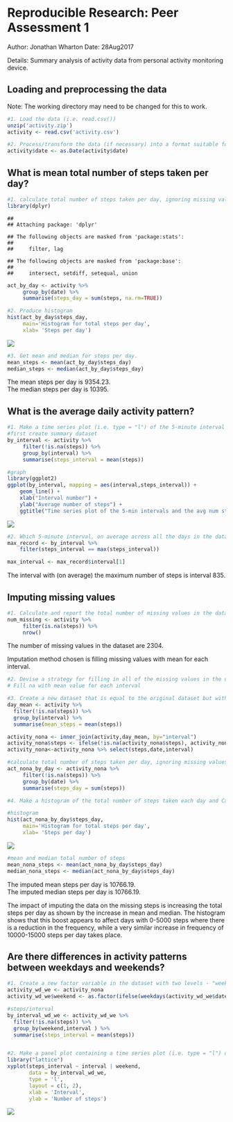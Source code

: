 # Reproducible Research: Peer Assessment 1

Author: Jonathan Wharton
Date: 28Aug2017

Details: Summary analysis of activity data from personal activity monitoring device.

## Loading and preprocessing the data

Note: The working directory may need to be changed for this to work.


```r
#1. Load the data (i.e. read.csv())
unzip('activity.zip')
activity <- read.csv('activity.csv')

#2. Process/transform the data (if necessary) into a format suitable for your analysis
activity$date <- as.Date(activity$date)
```

## What is mean total number of steps taken per day?  


```r
#1. calculate total number of steps taken per day, ignoring missing values
library(dplyr)
```

```
## 
## Attaching package: 'dplyr'
```

```
## The following objects are masked from 'package:stats':
## 
##     filter, lag
```

```
## The following objects are masked from 'package:base':
## 
##     intersect, setdiff, setequal, union
```

```r
act_by_day <- activity %>% 
     group_by(date) %>%
     summarise(steps_day = sum(steps, na.rm=TRUE))

#2. Produce histogram
hist(act_by_day$steps_day,
     main='Histogram for total steps per day',
     xlab= 'Steps per day')
```

![](PA1_template_files/figure-html/MeanSteps-1.png)<!-- -->

```r
#3. Get mean and median for steps per day.
mean_steps <- mean(act_by_day$steps_day)
median_steps <- median(act_by_day$steps_day)
```
The mean steps per day is 9354.23.  
The median steps per day is 10395.  

## What is the average daily activity pattern?

```r
#1. Make a time series plot (i.e. type = "l") of the 5-minute interval (x-axis) and the average number of steps taken, averaged across all days (y-axis)
#first create summary dataset
by_interval <- activity %>% 
     filter(!is.na(steps)) %>%
     group_by(interval) %>%
     summarise(steps_interval = mean(steps))

#graph
library(ggplot2)
ggplot(by_interval, mapping = aes(interval,steps_interval)) + 
    geom_line() +
    xlab("Interval number") +
    ylab("Average number of steps") +
    ggtitle("Time series plot of the 5-min intervals and the avg num steps", subtitle = NULL)
```

![](PA1_template_files/figure-html/DailySteps-1.png)<!-- -->


```r
#2. Which 5-minute interval, on average across all the days in the dataset, contains the maximum number of steps?
max_record <- by_interval %>%
    filter(steps_interval == max(steps_interval))

max_interval <- max_record$interval[1]
```
The interval with (on average) the maximum number of steps is interval 835.  

## Imputing missing values

```r
#1. Calculate and report the total number of missing values in the dataset (i.e. the total number of rows with NAs)
num_missing <- activity %>%
     filter(is.na(steps)) %>%
     nrow()
```
The number of missing values in the dataset are 2304. 

Imputation method chosen is filling missing values with mean for each interval.

```r
#2. Devise a strategy for filling in all of the missing values in the dataset. The strategy does not need to be sophisticated. For example, you could use the mean/median for that day, or the mean for that 5-minute interval, etc.
# Fill na with mean value for each interval

#3. Create a new dataset that is equal to the original dataset but with the missing data filled in.
day_mean <- activity %>%
  filter(!is.na(steps)) %>%
  group_by(interval) %>%
  summarise(mean_steps = mean(steps))

activity_nona <- inner_join(activity,day_mean, by="interval") 
activity_nona$steps <- ifelse(!is.na(activity_nona$steps), activity_nona$steps,activity_nona$mean_steps)
activity_nona<-activity_nona %>% select(steps,date,interval)

#calculate total number of steps taken per day, ignoring missing values
act_nona_by_day <- activity_nona %>% 
     filter(!is.na(steps)) %>%
     group_by(date) %>%
     summarise(steps_day = sum(steps))

#4. Make a histogram of the total number of steps taken each day and Calculate and report the mean and median total number of steps taken per day. Do these values differ from the estimates from the first part of the assignment? What is the impact of imputing missing data on the estimates of the total daily number of steps?

#histogram
hist(act_nona_by_day$steps_day,
     main='Histogram for total steps per day',
     xlab= 'Steps per day')
```

![](PA1_template_files/figure-html/Imputation-1.png)<!-- -->

```r
#mean and median total number of steps
mean_nona_steps <- mean(act_nona_by_day$steps_day)
median_nona_steps <- median(act_nona_by_day$steps_day)
```
The imputed mean steps per day is 10766.19.  
The imputed median steps per day is 10766.19.

The impact of imputing the data on the missing steps is increasing the total steps per day as shown by the increase in mean and median.  The histogram shows that this boost appears to affect days with 0-5000 steps where there is a reduction in the frequency, while a very similar increase in frequency of 10000-15000 steps per day takes place.


## Are there differences in activity patterns between weekdays and weekends?

```r
#1. Create a new factor variable in the dataset with two levels - "weekday" and "weekend" indicating whether a given date is a weekday or weekend day.
activity_wd_we <- activity_nona 
activity_wd_we$weekend <- as.factor(ifelse(weekdays(activity_wd_we$date) %in% c('Saturday', 'Sunday'),"Weekend","Weekday"))

#steps/interval
by_interval_wd_we <- activity_wd_we %>% 
  filter(!is.na(steps)) %>%
  group_by(weekend,interval ) %>%
  summarise(steps_interval = mean(steps))


#2. Make a panel plot containing a time series plot (i.e. type = "l") of the 5-minute interval (x-axis) and the average number of steps taken, averaged across all weekday days or weekend days (y-axis). See the README file in the GitHub repository to see an example of what this plot should look like using simulated data.
library("lattice")
xyplot(steps_interval ~ interval | weekend,
       data = by_interval_wd_we,
       type = 'l',
       layout = c(1, 2),
       xlab = 'Interval',
       ylab = 'Number of steps')
```

![](PA1_template_files/figure-html/weekday_weekend-1.png)<!-- -->
